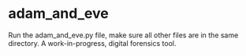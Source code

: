 # adam_and_eve
Run the adam_and_eve.py file, make sure all other files are in the same directory.
A work-in-progress, digital forensics tool.

